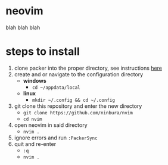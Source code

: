 # neovim
blah blah blah

# steps to install
1. clone packer into the proper directory, see instructions [here](https://github.com/wbthomason/packer.nvim#quickstart)
2. create and or navigate to the configuration directory
    - **windows**
        - `cd ~/appdata/local`
    - **linux**
        - `mkdir ~/.config && cd ~/.config`
3. git clone this repository and enter the new directory
    - `git clone https://github.com/ninbura/nvim`
    - `cd nvim`
4. open neovim in said directory
    - `nvim .`
5. ignore errors and run `:PackerSync`
6. quit and re-enter
    - `:q`
    - `nvim .`

